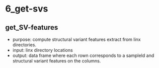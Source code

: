 # 6_get-svs

## get_SV-features
* purpose: compute structural variant features extract from linx directories.
* input: linx directory locations 
* output: data frame where each rown corresponds to a sampleId and structural variant features on the columns.
